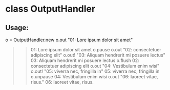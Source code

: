 # class OutputHandler

## Usage:

  o = OutputHandler.new
  o.out "01: Lore ipsum dolor sit amet"
  >> 01: Lore ipsum dolor sit amet
  o.pause 
  o.out  "02: consectetuer adipiscing elit"
  o.out! "03: Aliquam hendrerit mi posuere lectus"
  >> 03: Aliquam hendrerit mi posuere lectus
  o.flush 
  >> 02: consectetuer adipiscing elit
  o.out  "04: Vestibulum enim wisi"
  o.out! "05: viverra nec, fringilla in"
  >> 05: viverra nec, fringilla in
  o.unpause 
  >> 04: Vestibulum enim wisi
  o.out  "06: laoreet vitae, risus."
  >> 06: laoreet vitae, risus.


